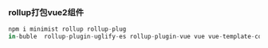 ### rollup打包vue2组件

```javascript
npm i minimist rollup rollup-plug
in-buble  rollup-plugin-uglify-es rollup-plugin-vue vue vue-template-compiler --save
```

